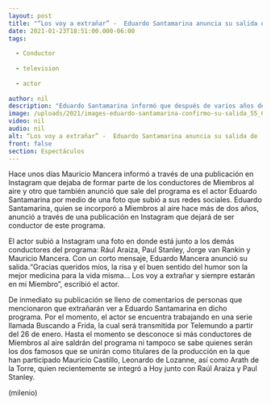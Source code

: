 ```yaml
---
layout: post
title: "“Los voy a extrañar” -  Eduardo Santamarina anuncia su salida de 'Miembros al aire'"
date: 2021-01-23T18:51:00.000-06:00
tags:
  
  - Conductor
  
  - television
  
  - actor
  
author: nil
description: "Eduardo Santamarina informó que después de varios años de ser conductor del programa Miembros al aire, deja de ser parte de la producción. "
image: /uploads/2021/images-eduardo-santamarina-confirmo-su-salida_55_0_1045_650.jpg
video: nil
audio: nil
alt: “Los voy a extrañar” -  Eduardo Santamarina anuncia su salida de 'Miembros al aire'
front: false
section: Espectáculos
---
```


Hace unos días Mauricio Mancera informó a través de una publicación en Instagram que dejaba de formar parte de los conductores de Miembros al aire y otro que también anunció que sale del programa es el actor Eduardo Santamarina por medio de una foto que subió a sus redes sociales. Eduardo Santamarina, quien se incorporó a Miembros al aire hace más de dos años, anunció a través de una publicación en Instagram que dejará de ser conductor de este programa. 

El actor subió a Instagram una foto en donde está junto a los demás conductores del programa: Rául Araiza, Paul Stanley, Jorge van Rankin y Mauricio Mancera. Con un corto mensaje, Eduardo Mancera anunció su salida.​“Gracias queridos míos, la risa y el buen sentido del humor son la mejor medicina para la vida misma… Los voy a extrañar y siempre estarán en mi Miembro”, escribió el actor. 

De inmediato su publicación se lleno de comentarios de personas que mencionaron que extrañarán ver a Eduardo Santamarina en dicho programa. Por el momento, el actor se encuentra trabajando en una serie llamada Buscando a Frida, la cual será transmitida por Telemundo a partir del 26 de enero. Hasta el momento se desconoce si más conductores de Miembros al aire saldrán del programa ni tampoco se sabe quienes serán los dos famosos que se unirán como titulares de la producción en la que han participado Mauricio Castillo, Leonardo de Lozanne, así como Arath de la Torre, quien recientemente se integró a Hoy junto con Raúl Araiza y Paul Stanley. 

(milenio)